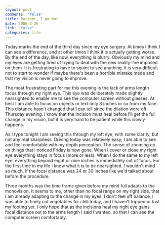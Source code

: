 ```yaml
--- 
layout: post
comments: "false"
title: Patient, I Am Not
date: 2006-3-26
link: "false"
categories: life
---
```

Today marks the end of the third day since my eye surgery. At times I think I can see a difference, and at other times I think it is actually getting worse. By the end of the day, like now, everything is blurry. Obviously my mind and my eyes are getting tired of trying to deal with the new reality I've imposed on them. It is frustrating to have to squint to see anything. it is very difficult not to start to wonder if maybe there's been a horrible mistake made and that my vision is never going to improve.

The most frustrating part for me this evening is the lack of arms length focus through my right eye. This eye was deliberately made slightly nearsighted to enable me to see the computer screen without glasses. At best I am able to focus on objects or text only 8 inches or so from my face. This distance hasn't changed that I can tell since the dilation wore off Thursday evening. I know that the incision must heal before I'll get the full change in my vision, but it is very hard to be patient while this slowly happens.

As I type tonight I am seeing this through my left eye, with some clarity, but not any real sharpness. Driving today was relatively easy; I am able to see and feel comfortable with my depth perception. The sense of zooming up on things that I noticed Friday is now gone. When I cover or close my right eye everything stays in focus (more or less). When I do the same to my left eye, everything beyond eight or nine inches is immediately out of focus. For the first time in my life I know what it is to be nearsighted. I wouldn't mind so much, if the focal distance was 24 or 30 inches like we'd talked about before the procedure.

Three months was the time frame given before my mind full adapts to the monovision. It seems to me, other than no focal range on my right side, that I am already adapting to the change in my eyes. I don't feel off balance, I was able to finely cut vegetables for chili today, and I haven't tripped or lost my footing yet. I only hope that as the incisions heal my right eye gains focal distance out to the arms length I said I wanted, so that I can see the computer screen comfortably.
